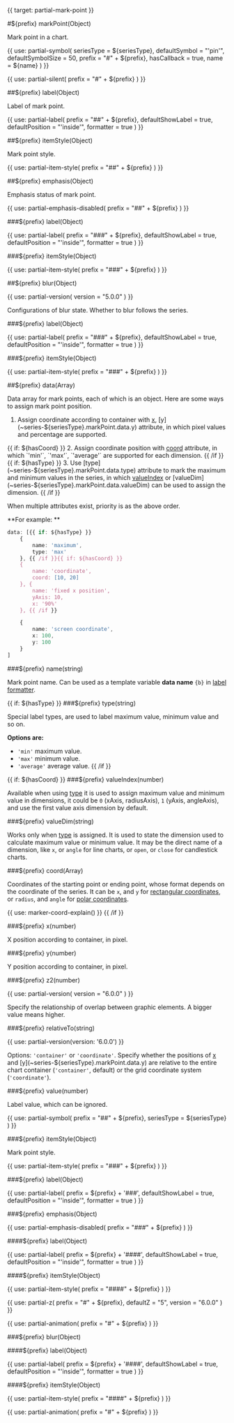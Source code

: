 
{{ target: partial-mark-point }}

#${prefix} markPoint(Object)

Mark point in a chart.

{{ use: partial-symbol(
    seriesType = ${seriesType},
    defaultSymbol = "'pin'",
    defaultSymbolSize = 50,
    prefix = "#" + ${prefix},
    hasCallback = true,
    name = ${name}
) }}

{{ use: partial-silent(
    prefix = "#" + ${prefix}
) }}

##${prefix} label(Object)

Label of mark point.

{{ use: partial-label(
    prefix = "##" + ${prefix},
    defaultShowLabel = true,
    defaultPosition = "'inside'",
    formatter = true
) }}

##${prefix} itemStyle(Object)

Mark point style.

{{ use: partial-item-style(
    prefix = "##" + ${prefix}
) }}

##${prefix} emphasis(Object)

Emphasis status of mark point.

{{ use: partial-emphasis-disabled(
    prefix = "##" + ${prefix}
) }}

###${prefix} label(Object)

{{ use: partial-label(
    prefix = "###" + ${prefix},
    defaultShowLabel = true,
    defaultPosition = "'inside'",
    formatter = true
) }}

###${prefix} itemStyle(Object)

{{ use: partial-item-style(
    prefix = "###" + ${prefix}
) }}

##${prefix} blur(Object)

{{ use: partial-version(
    version = "5.0.0"
) }}

Configurations of blur state. Whether to blur follows the series.

###${prefix} label(Object)

{{ use: partial-label(
    prefix = "###" + ${prefix},
    defaultShowLabel = true,
    defaultPosition = "'inside'",
    formatter = true
) }}

###${prefix} itemStyle(Object)

{{ use: partial-item-style(
    prefix = "###" + ${prefix}
) }}

##${prefix} data(Array)

Data array for mark points, each of which is an object. Here are some ways to assign mark point position.
1. Assign coordinate according to container with [x](~series-${seriesType}.markPoint.data.x), [y](~series-${seriesType}.markPoint.data.y) attribute, in which pixel values and percentage are supported.

{{ if: ${hasCoord} }}
2. Assign coordinate position with [coord](~series-${seriesType}.markPoint.data.coord) attribute, in which `'min'`, `'max'`, `'average'` are supported for each dimension.
{{ /if }}{{ if: ${hasType} }}
3. Use [type](~series-${seriesType}.markPoint.data.type) attribute to mark the maximum and minimum values in the series, in which [valueIndex](~series-${seriesType}.markPoint.data.valueIndex) or [valueDim](~series-${seriesType}.markPoint.data.valueDim) can be used to assign the dimension.
{{ /if }}

When multiple attributes exist, priority is as the above order.

**For example: **
```ts
data: [{{ if: ${hasType} }}
    {
        name: 'maximum',
        type: 'max'
    }, {{ /if }}{{ if: ${hasCoord} }}
    {
        name: 'coordinate',
        coord: [10, 20]
    }, {
        name: 'fixed x position',
        yAxis: 10,
        x: '90%'
    }, {{ /if }}

    {
        name: 'screen coordinate',
        x: 100,
        y: 100
    }
]
```

###${prefix} name(string)

Mark point name. Can be used as a template variable **data name** `{b}` in [label formatter](~series-${seriesType}.markPoint.data.label.formatter).

{{ if: ${hasType} }}
###${prefix} type(string)

<ExampleUIControlEnum options="min,max,average" />

Special label types, are used to label maximum value, minimum value and so on.

**Options are:**
+ `'min'` maximum value.
+ `'max'` minimum value.
+ `'average'` average value.
{{ /if }}

{{ if: ${hasCoord} }}
###${prefix} valueIndex(number)

<ExampleUIControlNumber min="0" max="1" step="1"  />

Available when using [type](~series-${seriesType}.markPoint.data.type) it is used to assign maximum value and minimum value in dimensions, it could be `0` (xAxis, radiusAxis), `1` (yAxis, angleAxis), and use the first value axis dimension by default.

###${prefix} valueDim(string)

Works only when [type](~series-${seriesType}.markPoint.data.type) is assigned. It is used to state the dimension used to calculate maximum value or minimum value. It may be the direct name of a dimension, like `x`, or `angle` for line charts, or `open`, or `close` for candlestick charts.

###${prefix} coord(Array)

Coordinates of the starting point or ending point, whose format depends on the coordinate of the series. It can be `x`, and `y` for [rectangular coordinates](~grid), or `radius`, and `angle` for [polar coordinates](~polar).

{{ use: marker-coord-explain() }}
{{ /if }}

###${prefix} x(number)

<ExampleUIControlPercent default="0" />

X position according to container, in pixel.

###${prefix} y(number)

<ExampleUIControlPercent default="0" />

Y position according to container, in pixel.

###${prefix} z2(number)

{{ use: partial-version(
    version = "6.0.0"
) }}

Specify the relationship of overlap between graphic elements. A bigger value means higher.

###${prefix} relativeTo(string)

{{ use: partial-version(version: '6.0.0') }}

Options: `'container'` or `'coordinate'`. Specify whether the positions of [x](~series-${seriesType}.markPoint.data.x) and [y](~series-${seriesType}.markPoint.data.y) are relative to the entire chart container (`'container'`, default) or the grid coordinate system (`'coordinate'`).

###${prefix} value(number)

Label value, which can be ignored.

{{ use: partial-symbol(
    prefix = "##" + ${prefix},
    seriesType = ${seriesType}
) }}

###${prefix} itemStyle(Object)

Mark point style.

{{ use: partial-item-style(
    prefix = "###" + ${prefix}
) }}

###${prefix} label(Object)

{{ use: partial-label(
    prefix = ${prefix} + '###',
    defaultShowLabel = true,
    defaultPosition = "'inside'",
    formatter = true
) }}

###${prefix} emphasis(Object)

{{ use: partial-emphasis-disabled(
    prefix = "###" + ${prefix}
) }}

####${prefix} label(Object)

{{ use: partial-label(
    prefix = ${prefix} + '####',
    defaultShowLabel = true,
    defaultPosition = "'inside'",
    formatter = true
) }}

####${prefix} itemStyle(Object)

{{ use: partial-item-style(
    prefix = "####" + ${prefix}
) }}

{{ use: partial-z(
    prefix = "#" + ${prefix},
    defaultZ = "5",
    version = "6.0.0"
) }}

{{ use: partial-animation(
    prefix = "#" + ${prefix}
) }}

###${prefix} blur(Object)

####${prefix} label(Object)

{{ use: partial-label(
    prefix = ${prefix} + '####',
    defaultShowLabel = true,
    defaultPosition = "'inside'",
    formatter = true
) }}

####${prefix} itemStyle(Object)

{{ use: partial-item-style(
    prefix = "####" + ${prefix}
) }}

{{ use: partial-animation(
    prefix = "#" + ${prefix}
) }}

